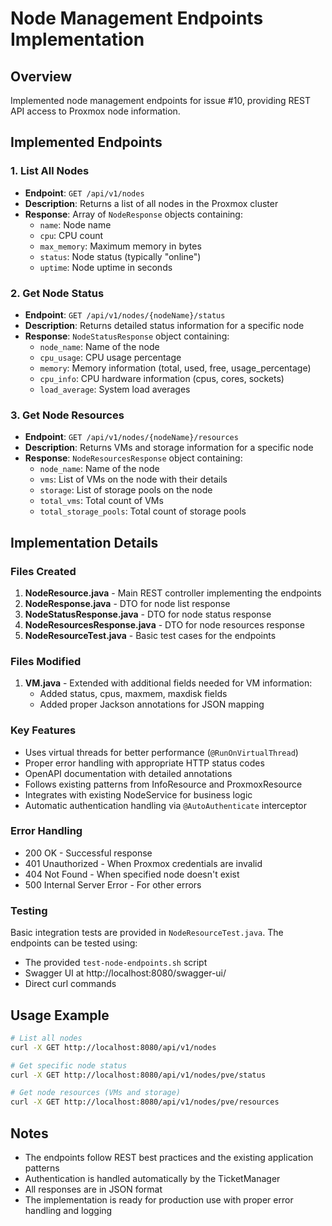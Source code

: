 # Node Management Endpoints Implementation

## Overview
Implemented node management endpoints for issue #10, providing REST API access to Proxmox node information.

## Implemented Endpoints

### 1. List All Nodes
- **Endpoint**: `GET /api/v1/nodes`
- **Description**: Returns a list of all nodes in the Proxmox cluster
- **Response**: Array of `NodeResponse` objects containing:
  - `name`: Node name
  - `cpu`: CPU count
  - `max_memory`: Maximum memory in bytes
  - `status`: Node status (typically "online")
  - `uptime`: Node uptime in seconds

### 2. Get Node Status
- **Endpoint**: `GET /api/v1/nodes/{nodeName}/status`
- **Description**: Returns detailed status information for a specific node
- **Response**: `NodeStatusResponse` object containing:
  - `node_name`: Name of the node
  - `cpu_usage`: CPU usage percentage
  - `memory`: Memory information (total, used, free, usage_percentage)
  - `cpu_info`: CPU hardware information (cpus, cores, sockets)
  - `load_average`: System load averages

### 3. Get Node Resources
- **Endpoint**: `GET /api/v1/nodes/{nodeName}/resources`
- **Description**: Returns VMs and storage information for a specific node
- **Response**: `NodeResourcesResponse` object containing:
  - `node_name`: Name of the node
  - `vms`: List of VMs on the node with their details
  - `storage`: List of storage pools on the node
  - `total_vms`: Total count of VMs
  - `total_storage_pools`: Total count of storage pools

## Implementation Details

### Files Created
1. **NodeResource.java** - Main REST controller implementing the endpoints
2. **NodeResponse.java** - DTO for node list response
3. **NodeStatusResponse.java** - DTO for node status response
4. **NodeResourcesResponse.java** - DTO for node resources response
5. **NodeResourceTest.java** - Basic test cases for the endpoints

### Files Modified
1. **VM.java** - Extended with additional fields needed for VM information:
   - Added status, cpus, maxmem, maxdisk fields
   - Added proper Jackson annotations for JSON mapping

### Key Features
- Uses virtual threads for better performance (`@RunOnVirtualThread`)
- Proper error handling with appropriate HTTP status codes
- OpenAPI documentation with detailed annotations
- Follows existing patterns from InfoResource and ProxmoxResource
- Integrates with existing NodeService for business logic
- Automatic authentication handling via `@AutoAuthenticate` interceptor

### Error Handling
- 200 OK - Successful response
- 401 Unauthorized - When Proxmox credentials are invalid
- 404 Not Found - When specified node doesn't exist
- 500 Internal Server Error - For other errors

### Testing
Basic integration tests are provided in `NodeResourceTest.java`. The endpoints can be tested using:
- The provided `test-node-endpoints.sh` script
- Swagger UI at http://localhost:8080/swagger-ui/
- Direct curl commands

## Usage Example

```bash
# List all nodes
curl -X GET http://localhost:8080/api/v1/nodes

# Get specific node status
curl -X GET http://localhost:8080/api/v1/nodes/pve/status

# Get node resources (VMs and storage)
curl -X GET http://localhost:8080/api/v1/nodes/pve/resources
```

## Notes
- The endpoints follow REST best practices and the existing application patterns
- Authentication is handled automatically by the TicketManager
- All responses are in JSON format
- The implementation is ready for production use with proper error handling and logging
